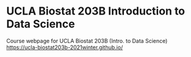 # UCLA Biostat 203B Introduction to Data Science

Course webpage for UCLA Biostat 203B (Intro. to Data Science)  
<https://ucla-biostat203b-2021winter.github.io/>
